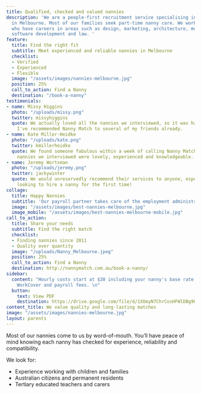 ```yaml
---
title: Qualified, checked and valued nannies
description: 'We are a people-first recruitment service specialising in flexible childcare
  in Melbourne. Most of our families seek part-time nanny care. We work with parents
  who have careers in areas such as design, marketing, architecture, music, finance,
  software development and law. '
feature:
  title: Find the right fit
  subtitle: Meet experienced and reliable nannies in Melbourne
  checklist:
  - Verified
  - Experienced
  - Flexible
  image: "/assets/images/nannies-melbourne.jpg"
  position: 25%
  call_to_action: Find a Nanny
  destination: "/book-a-nanny"
testimonials:
- name: Missy Higgins
  photo: "/uploads/missy.png"
  twitter: missyhiggins
  quote: We actually loved all the nannies we interviewed, so it was hard to choose!
    I've recommended Nanny Match to several of my friends already.
- name: Kate Miller-Heidke
  photo: "/uploads/kate.png"
  twitter: kmillerheidke
  quote: We found someone fabulous within a week of calling Nanny Match. All of the
    nannies we interviewed were lovely, experienced and knowledgeable.
- name: Jeremy Wortsman
  photo: "/uploads/jeremy.png"
  twitter: jackywinter
  quote: We would unreservedly recommend their services to anyone, especially those
    looking to hire a nanny for the first time!
collage:
  title: Happy Nannies
  subtitle: 'Our payroll partner takes care of the employment administration for you. '
  image: "/assets/images/best-nannies-melbourne.jpg"
  image_mobile: "/assets/images/best-nannies-melbourne-mobile.jpg"
call_to_action:
  title: Share your needs
  subtitle: Find the right match
  checklist:
  - Finding nannies since 2011
  - Quality over quantity
  image: "/uploads/Nanny_Melbourne.jpeg"
  position: 25%
  call_to_action: Find a Nanny
  destination: http://nannymatch.com.au/book-a-nanny/
sidebar:
  content: "Hourly costs start at $30 including your nanny's base rate, superannuation,
    WorkCover and payroll fees. \n"
  button:
    text: View PDF
    destination: https://drive.google.com/file/d/1XOmyN7ChrCosHFWlDBg9OlkASEi89uOl/view?usp=sharing
content_title: We value quality and long-lasting matches
image: "/assets/images/nannies-melbourne.jpg"
layout: parents
---
```


Most of our nannies come to us by word-of-mouth. You’ll have peace of mind knowing each nanny has  checked for experience, reliability and compatibility. 

We look for:
- Experience working with children and families
- Australian citizens and permanent residents
- Tertiary educated teachers and carers 
